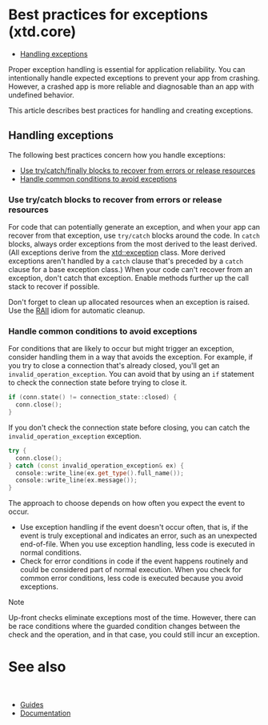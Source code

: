 # Best practices for exceptions (xtd.core)

* [Handling exceptions](#handling-exceptions)

Proper exception handling is essential for application reliability. 
You can intentionally handle expected exceptions to prevent your app from crashing. 
However, a crashed app is more reliable and diagnosable than an app with undefined behavior.

This article describes best practices for handling and creating exceptions.

## Handling exceptions

The following best practices concern how you handle exceptions:

* [Use try/catch/finally blocks to recover from errors or release resources](#use-try-catch-blocks-to-recover-from-errors-or-release-resources)
* [Handle common conditions to avoid exceptions](#handle-common-conditions-to-avoid-exceptions)

### Use try/catch blocks to recover from errors or release resources

For code that can potentially generate an exception, and when your app can recover from that exception, use `try/catch` blocks around the code.
In `catch` blocks, always order exceptions from the most derived to the least derived. 
(All exceptions derive from the [xtd::exception](https://gammasoft71.github.io/xtd/reference_guides/latest/classxtd_1_1exception.html) class. 
More derived exceptions aren't handled by a `catch` clause that's preceded by a `catch` clause for a base exception class.)
When your code can't recover from an exception, don't catch that exception. Enable methods further up the call stack to recover if possible.

Don't forget to clean up allocated resources when an exception is raised. 
Use the [RAII](https://en.wikipedia.org/wiki/Resource_acquisition_is_initialization) idiom for automatic cleanup. 
 
### Handle common conditions to avoid exceptions

For conditions that are likely to occur but might trigger an exception, consider handling them in a way that avoids the exception. 
For example, if you try to close a connection that's already closed, you'll get an `invalid_operation_exception`. 
You can avoid that by using an `if` statement to check the connection state before trying to close it.

```cpp
if (conn.state() != connection_state::closed) {
  conn.close();
}
```

If you don't check the connection state before closing, you can catch the `invalid_operation_exception` exception.

```cpp
try {
  conn.close();
} catch (const invalid_operation_exception& ex) {
  console::write_line(ex.get_type().full_name());
  console::write_line(ex.message());
}
```

The approach to choose depends on how often you expect the event to occur.

* Use exception handling if the event doesn't occur often, that is, if the event is truly exceptional and indicates an error, such as an unexpected end-of-file. When you use exception handling, less code is executed in normal conditions.
* Check for error conditions in code if the event happens routinely and could be considered part of normal execution. When you check for common error conditions, less code is executed because you avoid exceptions.

> [!NOTE]
> Up-front checks eliminate exceptions most of the time. However, there can be race conditions where the guarded condition changes between the check and the operation, and in that case, you could still incur an exception.

# See also
​
* [Guides](/docs/documentation/Guides)
* [Documentation](/docs/documentation)

[//]: # (https://learn.microsoft.com/en-us/dotnet/standard/exceptions/best-practices-for-exceptions)
